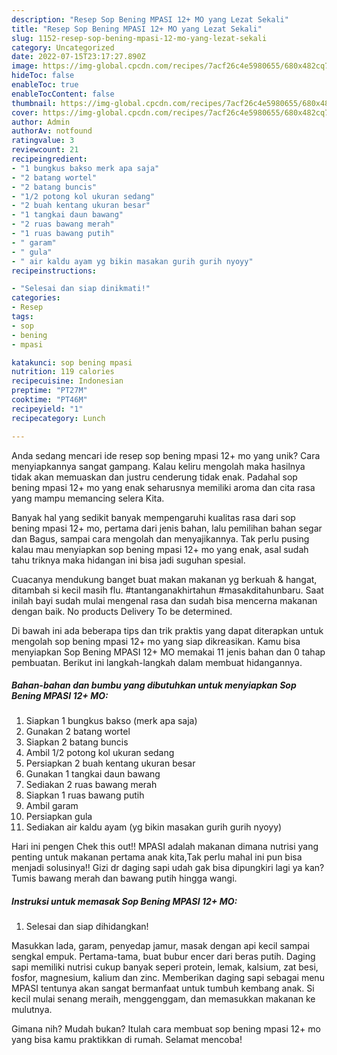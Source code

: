 ```yaml
---
description: "Resep Sop Bening MPASI 12+ MO yang Lezat Sekali"
title: "Resep Sop Bening MPASI 12+ MO yang Lezat Sekali"
slug: 1152-resep-sop-bening-mpasi-12-mo-yang-lezat-sekali
category: Uncategorized
date: 2022-07-15T23:17:27.890Z
image: https://img-global.cpcdn.com/recipes/7acf26c4e5980655/680x482cq70/sop-bening-mpasi-12-mo-foto-resep-utama.jpg
hideToc: false
enableToc: true
enableTocContent: false
thumbnail: https://img-global.cpcdn.com/recipes/7acf26c4e5980655/680x482cq70/sop-bening-mpasi-12-mo-foto-resep-utama.jpg
cover: https://img-global.cpcdn.com/recipes/7acf26c4e5980655/680x482cq70/sop-bening-mpasi-12-mo-foto-resep-utama.jpg
author: Admin
authorAv: notfound
ratingvalue: 3
reviewcount: 21
recipeingredient:
- "1 bungkus bakso merk apa saja"
- "2 batang wortel"
- "2 batang buncis"
- "1/2 potong kol ukuran sedang"
- "2 buah kentang ukuran besar"
- "1 tangkai daun bawang"
- "2 ruas bawang merah"
- "1 ruas bawang putih"
- " garam"
- " gula"
- " air kaldu ayam yg bikin masakan gurih gurih nyoyy"
recipeinstructions:

- "Selesai dan siap dinikmati!"
categories:
- Resep
tags:
- sop
- bening
- mpasi

katakunci: sop bening mpasi 
nutrition: 119 calories
recipecuisine: Indonesian
preptime: "PT27M"
cooktime: "PT46M"
recipeyield: "1"
recipecategory: Lunch

---
```





Anda sedang mencari ide resep sop bening mpasi 12+ mo yang unik? Cara menyiapkannya sangat gampang. Kalau keliru mengolah maka hasilnya tidak akan memuaskan dan justru cenderung tidak enak. Padahal sop bening mpasi 12+ mo yang enak seharusnya memiliki aroma dan cita rasa yang mampu memancing selera Kita.





Banyak hal yang sedikit banyak mempengaruhi kualitas rasa dari sop bening mpasi 12+ mo, pertama dari jenis bahan, lalu pemilihan bahan segar dan Bagus, sampai cara mengolah dan menyajikannya. Tak perlu pusing kalau mau menyiapkan sop bening mpasi 12+ mo yang enak,      asal sudah tahu triknya maka hidangan ini bisa jadi suguhan spesial.














Cuacanya mendukung banget buat makan makanan yg berkuah &amp; hangat, ditambah si kecil masih flu. #tantanganakhirtahun #masakditahunbaru. Saat inilah bayi sudah mulai mengenal rasa dan sudah bisa mencerna makanan dengan baik. No products Delivery To be determined.






Di bawah ini ada beberapa tips dan trik praktis yang dapat diterapkan untuk mengolah sop bening mpasi 12+ mo yang siap dikreasikan. Kamu bisa menyiapkan Sop Bening MPASI 12+ MO memakai 11 jenis bahan dan 0 tahap pembuatan. Berikut ini langkah-langkah dalam membuat hidangannya.

<!--inarticleads1-->

##### Bahan-bahan dan bumbu yang dibutuhkan untuk menyiapkan Sop Bening MPASI 12+ MO:

1. Siapkan 1 bungkus bakso (merk apa saja)
1. Gunakan 2 batang wortel
1. Siapkan 2 batang buncis
1. Ambil 1/2 potong kol ukuran sedang
1. Persiapkan 2 buah kentang ukuran besar
1. Gunakan 1 tangkai daun bawang
1. Sediakan 2 ruas bawang merah
1. Siapkan 1 ruas bawang putih
1. Ambil  garam
1. Persiapkan  gula
1. Sediakan  air kaldu ayam (yg bikin masakan gurih gurih nyoyy)


Hari ini pengen Chek this out!! MPASI adalah makanan dimana nutrisi yang penting untuk makanan pertama anak kita,Tak perlu mahal ini pun bisa menjadi solusinya!! Gizi dr daging sapi udah gak bisa dipungkiri lagi ya kan? Tumis bawang merah dan bawang putih hingga wangi. 

<!--inarticleads2-->

##### Instruksi untuk memasak Sop Bening MPASI 12+ MO:


1. Selesai dan siap dihidangkan!

Masukkan lada, garam, penyedap jamur, masak dengan api kecil sampai sengkal empuk. Pertama-tama, buat bubur encer dari beras putih. Daging sapi memiliki nutrisi cukup banyak seperi protein, lemak, kalsium, zat besi, fosfor, magnesium, kalium dan zinc. Memberikan daging sapi sebagai menu MPASI tentunya akan sangat bermanfaat untuk tumbuh kembang anak. Si kecil mulai senang meraih, menggenggam, dan memasukkan makanan ke mulutnya. 

Gimana nih? Mudah bukan? Itulah cara membuat sop bening mpasi 12+ mo yang bisa kamu praktikkan di rumah. Selamat mencoba!
